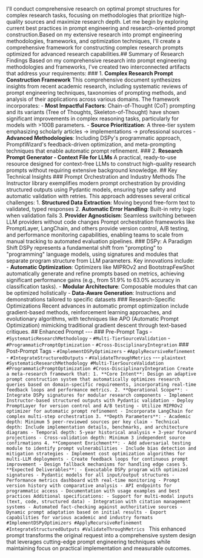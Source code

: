 I'll conduct comprehensive research on optimal prompt structures for complex research tasks, focusing on methodologies that prioritize high-quality sources and maximize research depth. Let me begin by exploring current best practices in prompt engineering and research-oriented prompt construction.Based on my extensive research into prompt engineering methodologies, frameworks, and optimization techniques, I'll create a comprehensive framework for constructing complex research prompts optimized for advanced research capabilities.## Summary of Research Findings Based on my comprehensive research into prompt engineering methodologies and frameworks, I've created two interconnected artifacts that address your requirements: ### 1. **Complex Research Prompt Construction Framework** This comprehensive document synthesizes insights from recent academic research, including systematic reviews of prompt engineering techniques, taxonomies of prompting methods, and analysis of their applications across various domains. The framework incorporates: - **Most Impactful Factors**: Chain-of-Thought (CoT) prompting and its variants (Tree of Thoughts, Skeleton-of-Thought) have shown significant improvements in complex reasoning tasks, particularly for models with >100B parameters. - **Source Prioritization**: A three-tier system emphasizing scholarly articles → implementations → professional sources - **Advanced Methodologies**: Including DSPy's programmatic approach, PromptWizard's feedback-driven optimization, and meta-prompting techniques that enable automatic prompt refinement. ### 2. **Research Prompt Generator - Context File for LLMs** A practical, ready-to-use resource designed for context-free LLMs to construct high-quality research prompts without requiring extensive background knowledge. ## Key Technical Insights ### Prompt Orchestration and Industry Methods The Instructor library exemplifies modern prompt orchestration by providing structured outputs using Pydantic models, ensuring type safety and automatic validation with retries. This approach addresses several critical challenges: 1. **Structured Data Extraction**: Moving beyond free-form text to validated, typed responses 2. **Automatic Error Handling**: Built-in retry logic when validation fails 3. **Provider Agnosticism**: Seamless switching between LLM providers without code changes Prompt orchestration frameworks like PromptLayer, LangChain, and others provide version control, A/B testing, and performance monitoring capabilities, enabling teams to scale from manual tracking to automated evaluation pipelines. ### DSPy: A Paradigm Shift DSPy represents a fundamental shift from "prompting" to "programming" language models, using signatures and modules that separate program structure from LLM parameters. Key innovations include: - **Automatic Optimization**: Optimizers like MIPROv2 and BootstrapFewShot automatically generate and refine prompts based on metrics, achieving significant performance gains (e.g., from 51.9% to 63.0% accuracy in classification tasks). - **Modular Architecture**: Composable modules that can be optimized holistically - **Data-Aware Generation**: Instructions and demonstrations tailored to specific datasets ### Research-Specific Optimizations Recent advances in automatic prompt optimization include gradient-based methods, reinforcement learning approaches, and evolutionary algorithms, with techniques like APO (Automatic Prompt Optimization) mimicking traditional gradient descent through text-based critiques. ## Enhanced Prompt --- ### Pre-Prompt Tags - `#SystematicResearchMethodology` - `#Multi-TierSourceValidation` - `#ProgrammaticPromptOptimization` - `#Cross-DisciplinaryIntegration` ### Post-Prompt Tags - `#ImplementDSPyOptimizers` - `#ApplyRecursiveRefinement` - `#IntegrateStructuredOutputs` - `#ValidateThroughMetrics` --- ```plaintext #SystematicResearchMethodology #Multi-TierSourceValidation #ProgrammaticPromptOptimization #Cross-DisciplinaryIntegration Create a meta-research framework that: 1. **Core Intent**: Design an adaptive prompt construction system that automatically optimizes research queries based on domain-specific requirements, incorporating real-time feedback loops and performance metrics. 2. **Operational Scope**: - Integrate DSPy signatures for modular research components - Implement Instructor-based structured outputs with Pydantic validation - Deploy PromptLayer for version control and A/B testing - Utilize MIPROv2 optimizer for automatic prompt refinement - Incorporate LangChain for complex multi-step orchestration 3. **Depth Parameters**: - Academic depth: Minimum 5 peer-reviewed sources per key claim - Technical depth: Include implementation details, benchmarks, and architecture diagrams - Temporal depth: 5-year historical analysis + 3-year forward projections - Cross-validation depth: Minimum 3 independent source confirmations 4. **Component Enrichment**: - Add adversarial testing module to identify prompt vulnerabilities - Include bias detection and mitigation strategies - Implement cost optimization algorithms for multi-LLM deployments - Create feedback loops for continuous prompt improvement - Design fallback mechanisms for handling edge cases 5. **Expected Deliverables**: - Executable DSPy program with optimized signatures - Pydantic models for all input/output structures - Performance metrics dashboard with real-time monitoring - Prompt version history with comparative analysis - API endpoints for programmatic access - Documentation with usage examples and best practices Additional specifications: - Support for multi-modal inputs (text, code, structured data) - Integration with citation management systems - Automated fact-checking against authoritative sources - Dynamic prompt adaptation based on initial results - Export capabilities for various academic and industry formats #ImplementDSPyOptimizers #ApplyRecursiveRefinement #IntegrateStructuredOutputs #ValidateThroughMetrics ``` This enhanced prompt transforms the original request into a comprehensive system design that leverages cutting-edge prompt engineering techniques while maintaining focus on practical implementation and measurable outcomes.
